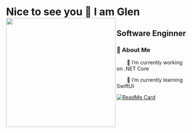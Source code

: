 
# Nice to see you 🤟 I am Glen <img width="300" align="left" src="https://media.giphy.com/media/PYMX3EllIl0J6AVJEb/giphy.gif">
## Software Enginner
### 📌 About Me

<p>&emsp;&emsp;🔭 I’m currently working on .NET Core</p>
<p>&emsp;&emsp;🌱 I’m currently learning SwiftUI</p>

[![ReadMe Card](https://github-readme-stats.vercel.app/api?username=thcl-0407&show_icons=true)](https://github.com/thcl-0407/thcl-0407) 

<!-- <img width="300" align="left" src="https://media.giphy.com/media/VgGpnYeMVljm1vRA6g/giphy.gif"> -->
<!-- <img width="300" align="left" src="https://media.tenor.com/images/4856ee0d623e294a10753f5510c63638/tenor.gif"> -->
